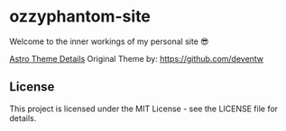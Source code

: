 
# ozzyphantom-site
Welcome to the inner workings of my personal site 😎



[Astro Theme Details](https://astro.build/themes/details/astro-air-bento/)
Original Theme by: https://github.com/deventw

## License

This project is licensed under the MIT License - see the LICENSE file for details.
